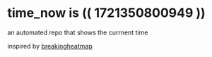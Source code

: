 # time_now is (( 1721350800949 ))

an automated repo that shows the currnent time

inspired by [breakingheatmap](https://github.com/breakingheatmap/breakingheatmap)